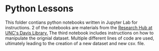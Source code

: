 # Python Lessons
This folder contians python notebooks written in Jupyter Lab for instructions.
2 of the notebooks are materials from the [Research Hub at UNC's Davis Library.](https://unc-libraries-data.github.io/Python/)
The third notebook includes instructions on how to manipulate the orignial dataset. Multiple different lines of code are used, ultimately leading to the creation of a new dataset and new csv. file. 
